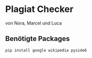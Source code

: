 # Plagiat Checker

von Nora, Marcel und Luca

## Benötigte Packages

```bash
pip install google wikipedia pyside6
